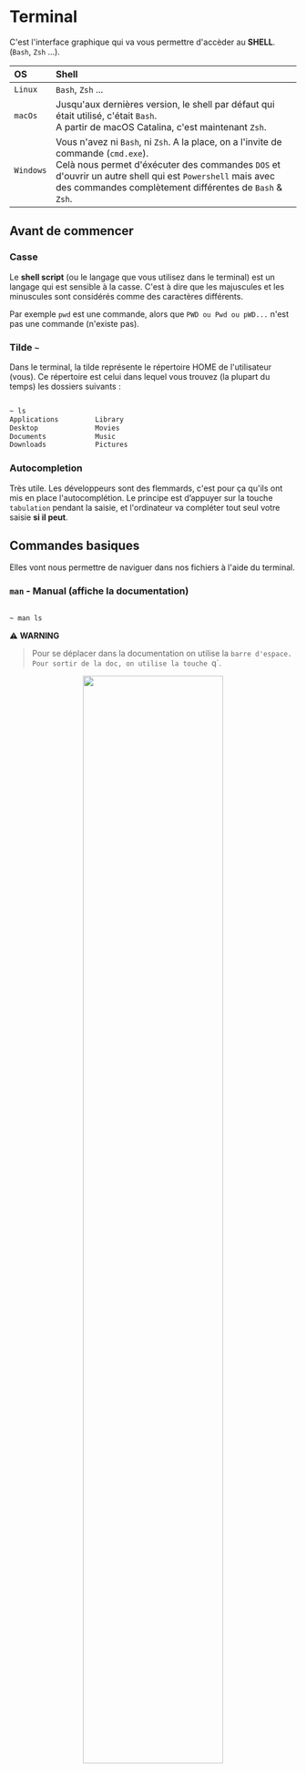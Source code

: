 # Terminal

C'est l'interface graphique qui va vous permettre d'accèder au **SHELL**. (`Bash`, `Zsh` ...).

| OS          | Shell             |
| :---------- | :---------------- |
| `Linux`     | `Bash`, `Zsh` ... |
| `macOs`     | Jusqu'aux dernières version, le shell par défaut qui était utilisé, c'était `Bash`. <br> A partir de macOS Catalina, c'est maintenant `Zsh`. |
| `Windows`   | Vous n'avez ni `Bash`, ni `Zsh`. A la place, on a l'invite de commande (`cmd.exe`). <br> Celà nous permet d'éxécuter des commandes `DOS` et d'ouvrir un autre shell qui est `Powershell` mais avec des commandes complètement différentes de `Bash` & `Zsh`. |

## Avant de commencer

### Casse
Le **shell script** (ou le langage que vous utilisez dans le terminal) est un langage qui est sensible à la casse. C'est à dire que les majuscules et les minuscules sont considérés comme des caractères différents.

Par exemple `pwd` est une commande, alors que `PWD ou Pwd ou pWD...` n'est pas une commande (n'existe pas).

### Tilde `~`
Dans le terminal, la tilde représente le répertoire HOME de l'utilisateur (vous). Ce répertoire est celui dans lequel vous trouvez (la plupart du temps) les dossiers suivants  :

```sh

~ ls
Applications         Library                  
Desktop              Movies             
Documents            Music
Downloads            Pictures

```

### Autocompletion
Très utile. Les développeurs sont des flemmards, c'est pour ça qu'ils ont mis en place l'autocomplétion.
Le principe est d’appuyer sur la touche `tabulation` pendant la saisie, et l'ordinateur va compléter tout seul votre saisie **si il peut**.


## Commandes basiques

Elles vont nous permettre de naviguer dans nos fichiers à l'aide du terminal.

### `man` - Manual (affiche la documentation)

```sh

~ man ls

```

⚠️ **WARNING**

> Pour se déplacer dans la documentation on utilise la `barre d'espace. Pour sortir de la doc, on utilise la touche `q`.

<p align="center">
  <img src='assets/img/Manual.png'  width='70%'>
</p>

### `pwd` - Print Working Directory (affiche le dossier dans lequel on se trouve actuellement)

```sh

~ pwd
/Users/fsb

```

⚠️ **WARNING**

> Petite astuce, dans un terminal si on surligne un block de texte et qu'on appuie sur la molette de la souris, on va automatiquement coller ce que nous avions sélectionné.

<p align="center">
  <img src='assets/img/Pwd.png'  width='70%'>
</p>

### `ls` - Lister le contenu d'un répertoire

```sh

~ ls
Applications         Library                  
Desktop              Movies             
Documents            Music
Downloads            Pictures

```

⚠️ **WARNING**

> Par convention, les fichiers/dossiers qui commencent par . sont cachés. Pour les voir, il faut utiliser `ls -a`. (a -> pour all)

> Il est possible d'ajouter une mise en liste avec l'option `-l` (l -> pour long) soit : `ls -l` (permissions, propriétaire, date ...)

> On peut combiner les deux arguments `ls -la`

> Pour savoir si c'est un dossier, on voit au début `d`(directory). Si il y a un `-`, celà veut dire que c'est un fichier.

<p align="center">
  <img src='assets/img/Ls.png'  width='70%'>
</p>

### `clear` - Nettoyage du terminal

```sh

~ clear

```

### `reset` - Relance le terminal

```sh

~ reset

```

### `cd` - Change Directory

```sh

~ cd Pictures
~ cd ..
~ cd ../Music

```

## Jouer avec les fichiers & les dossiers

### `touch` - Créer un nouveau fichier

```sh

~ touch python.txt
~ touch Documents/readme.txt

```

### `cat` - Afficher le contenu du fichier

```sh

~ cat test.txt
Coucou,
Je suis Nansouze.
François le roi de saucisse.

```

⚠️ **WARNING**

> On peut aussi utiliser `head` (5 premières lignes) & `tail` (5 dernières lignes).

### `nano` - Editer un fichier

```sh

~ nano test.txt

```

⚠️ **WARNING**

> Le symbole `^` c'est pour `ctrl`. <br>Ex: `ctrl + O` (sauvegarder) & `ctrl + X` (exit)

<p align="center">
  <img src='assets/img/Nano.png'  width='100%'>
</p>

### `mkdir` - Make Directory

```sh

~ mkdir Python
~ mkdir Documents/Python

```

### `open` - Ouvrir un fichier ou dossier

```sh

~ open . # Point, représente le dossier courant
~ open python.txt

```

### `mv` - Move (déplacer ou renommer)

```sh

~ mv python.txt ./Documents # Déplacer

~ mv README.md readme.md # Renommer

```

### `rm` - Remove (supprimez un fichier ou un dossier plein)

```sh

~ rm readme.md # suppression d'un fichier

```

⚠️ **WARNING**

> Il faut utiliser le flag `-r` (recursive) & `-f` (force) avec **précaution.**

```sh

~ rm -rf test # suppression récursive & forcée d'un dossier

```

<p align="center">
  <img src='assets/img/Rm_rf.png'  width='50%'>
</p>

### `rmdir` - Remove Directory (supprimer un dossier vide)

```sh

~ rmdir Postman

```

### `cp` - Copy (copiez vos fichiers ou vos dossiers)

```sh

~ cp chemin/fichier.extension cheminDeDestination/

```

⚠️ **WARNING**

> Pour copier un dossier, on ajoute le paramètre -R (copie récursive).

```sh

~ cp -R chemin/monDossier/ cheminDeDestination/

```

## Bonus

### `say` - Dire (faire parler son terminal)

```sh

~ cp chemin/fichier.extension cheminDeDestination/

```

### `def` - Espace disque

```sh

~ df
Filesystem     512-blocks      Used Available Capacity iused      ifree %iused  Mounted on
/dev/disk1s5s1  976490576  30765480 458828712     7%  577694 2294143560    0%   /
devfs                 405       405         0   100%     714          0  100%   /dev
/dev/disk1s4    976490576   4194344 458828712     1%       2 2294143560    0%   /System/Volumes/VM
/dev/disk1s2    976490576   1197624 458828712     1%    4097 2294143560    0%   /System/Volumes/Preboot
/dev/disk1s6    976490576      6832 458828712     1%      19 2294143560    0%   /System/Volumes/Update
/dev/disk1s1    976490576 479042456 458828712    52% 1317433 2294143560    0%   /System/Volumes/Data
map auto_home           0         0         0   100%       0          0  100%   /System/Volumes/Data/home
map -fstab              0         0         0   100%       0          0  100%   /System/Volumes/Data/Network/Servers

```

``` sh

~ df -h # -h -> Human readable
Filesystem       Size   Used  Avail Capacity iused      ifree %iused  Mounted on
/dev/disk1s5s1  466Gi   15Gi  219Gi     7%  577694 2294121280    0%   /
devfs           203Ki  203Ki    0Bi   100%     714          0  100%   /dev
/dev/disk1s4    466Gi  2.0Gi  219Gi     1%       2 2294121280    0%   /System/Volumes/VM
/dev/disk1s2    466Gi  585Mi  219Gi     1%    4097 2294121280    0%   /System/Volumes/Preboot
/dev/disk1s6    466Gi  3.3Mi  219Gi     1%      19 2294121280    0%   /System/Volumes/Update
/dev/disk1s1    466Gi  228Gi  219Gi    52% 1317470 2294121280    0%   /System/Volumes/Data
map auto_home     0Bi    0Bi    0Bi   100%       0          0  100%   /System/Volumes/Data/home
map -fstab        0Bi    0Bi    0Bi   100%       0          0  100%   /System/Volumes/Data/Network/Servers

```

``` sh

~ Believemy du -h # Affiche la taille du dossier actuel
4,0K    ./Programme Rocket/00_Premier_Site_Internet/recettes
 68K    ./Programme Rocket/00_Premier_Site_Internet/images
 80K    ./Programme Rocket/00_Premier_Site_Internet/sources/polices
 80K    ./Programme Rocket/00_Premier_Site_Internet/sources
168K    ./Programme Rocket/00_Premier_Site_Internet
176K    ./Programme Rocket
184K    .

```


## Régler les droits sur un fichier/dossier

### Permissions / Droits

Pour définir les droits, il faut déjà savoir les compter !

| Type      | Chiffre |
|:----------|:--------|
| Lecture   | 4       |
| Ecriture  | 2       |
| Exécution | 1       |

Et ensuite on fait la somme des chiffres pour déterminer les droits que l'ont souhaite.

Exemples :
- droits en lecture et écriture => `6`
- droits en lecture, écriture et exécution => `7`
- droits en lecture uniquement => `4`

### Utilisateurs

Ensuite, on peut déterminer les permissions pour 3 niveaux/types d'utilisateurs :
- l'utilisateur propriétaire du fichier/dossier
- le groupe d'utilisateurs lié au fichier/dossier
- tous les autres

Ainsi, on peut dire que le propriétaire a tous les droits `7`, le groupe lecture + exécution `5`, aucun droit pour tous les autres `0` => `750`

### La commande

`chmod 755 /var/www/html` :
- lecture+ecriture+execution pour le propriétaire du dossier _/var/www/html_
- lecture+execution pour le groupe du dossier _/var/www/html_
- lecture+execution pour tous les autres

`chmod -Rf 755 /var/www/html` :
- applique la commande précédente pour le dossier _/var/www/html_ mais aussi tous ses enfants
